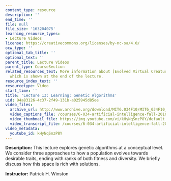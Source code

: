 ```yaml
---
content_type: resource
description: ''
end_time: ''
file: null
file_size: '163204075'
learning_resource_types:
- Lecture Videos
license: https://creativecommons.org/licenses/by-nc-sa/4.0/
ocw_type: ''
optional_tab_title: ''
optional_text: ''
parent_title: Lecture Videos
parent_type: CourseSection
related_resources_text: More information about [Evolved Virtual Creatures](http://www.karlsims.com/evolved-virtual-creatures.html),
  which is shown at the end of the lecture.
resource_index_text: ''
resourcetype: Video
start_time: ''
title: 'Lecture 13: Learning: Genetic Algorithms'
uid: 94a83126-4c37-2f49-131b-a025945d85ee
video_files:
  archive_url: http://www.archive.org/download/MIT6.034F10/MIT6_034F10_lec13_300k.mp4
  video_captions_file: /courses/6-034-artificial-intelligence-fall-2010/87eb6a4ffdcc5881a0a90621155b39d9_kHyNqSnzP8Y.vtt
  video_thumbnail_file: https://img.youtube.com/vi/kHyNqSnzP8Y/default.jpg
  video_transcript_file: /courses/6-034-artificial-intelligence-fall-2010/f3326dde6b810a04b82d3b87ed3a6f15_kHyNqSnzP8Y.pdf
video_metadata:
  youtube_id: kHyNqSnzP8Y
---
```


**Description:** This lecture explores genetic algorithms at a conceptual level. We consider three approaches to how a population evolves towards desirable traits, ending with ranks of both fitness and diversity. We briefly discuss how this space is rich with solutions.

**Instructor:** Patrick H. Winston

